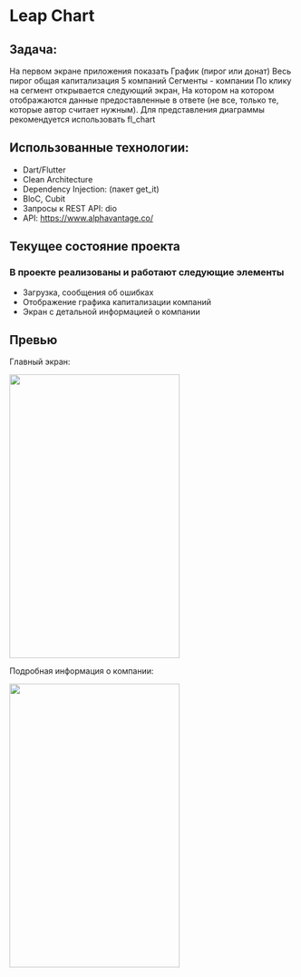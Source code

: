 # Leap Chart

## Задача: 

На первом экране приложения показать График (пирог или донат)
Весь пирог общая капитализация 5 компаний
Сегменты - компании
По клику на сегмент открывается следующий экран,
На котором на котором отображаются данные предоставленные в ответе (не все, только те, которые автор считает нужным).
Для представления диаграммы рекомендуется использовать fl_chart

## Использованные технологии:
  - Dart/Flutter
  - Clean Architecture 
  - Dependency Injection: (пакет get_it)
  - BloC, Cubit
  - Запросы к REST API: dio
  - API: https://www.alphavantage.co/

## Текущее состояние проекта
### В проекте реализованы и работают следующие элементы
  - Загрузка, сообщения об ошибках
  - Отображение графика капитализации компаний
  - Экран с детальной информацией о компании

## Превью 
Главный экран:

<img src="https://user-images.githubusercontent.com/47809649/216529486-cd3ca068-f41e-4050-b3f9-776d43c8040d.png" width="300" height="500" /> 

Подробная информация о компании:

<img src="https://user-images.githubusercontent.com/47809649/216529551-4342835f-8d90-4f52-9a29-34ebf2204b5c.png" width="300" height="500" />
